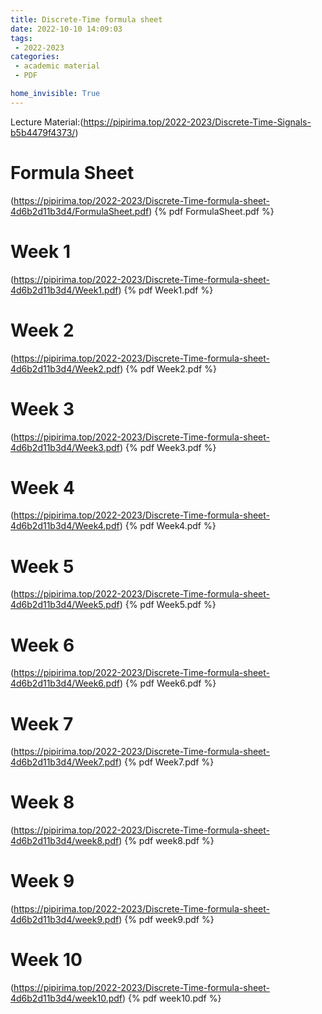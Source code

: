 ```yaml
---
title: Discrete-Time formula sheet
date: 2022-10-10 14:09:03
tags:
 - 2022-2023
categories: 
 - academic material
 - PDF

home_invisible: True
---
```


Lecture Material:(https://pipirima.top/2022-2023/Discrete-Time-Signals-b5b4479f4373/)

# Formula Sheet
(https://pipirima.top/2022-2023/Discrete-Time-formula-sheet-4d6b2d11b3d4/FormulaSheet.pdf)
{% pdf  FormulaSheet.pdf %}

# Week 1
(https://pipirima.top/2022-2023/Discrete-Time-formula-sheet-4d6b2d11b3d4/Week1.pdf)
{% pdf  Week1.pdf %}

# Week 2
(https://pipirima.top/2022-2023/Discrete-Time-formula-sheet-4d6b2d11b3d4/Week2.pdf)
{% pdf  Week2.pdf %}

# Week 3
(https://pipirima.top/2022-2023/Discrete-Time-formula-sheet-4d6b2d11b3d4/Week3.pdf)
{% pdf  Week3.pdf %}

# Week 4
(https://pipirima.top/2022-2023/Discrete-Time-formula-sheet-4d6b2d11b3d4/Week4.pdf)
{% pdf  Week4.pdf %}

# Week 5
(https://pipirima.top/2022-2023/Discrete-Time-formula-sheet-4d6b2d11b3d4/Week5.pdf)
{% pdf  Week5.pdf %}

# Week 6
(https://pipirima.top/2022-2023/Discrete-Time-formula-sheet-4d6b2d11b3d4/Week6.pdf)
{% pdf  Week6.pdf %}

# Week 7
(https://pipirima.top/2022-2023/Discrete-Time-formula-sheet-4d6b2d11b3d4/Week7.pdf)
{% pdf  Week7.pdf %}

# Week 8
(https://pipirima.top/2022-2023/Discrete-Time-formula-sheet-4d6b2d11b3d4/week8.pdf)
{% pdf  week8.pdf %}

# Week 9
(https://pipirima.top/2022-2023/Discrete-Time-formula-sheet-4d6b2d11b3d4/week9.pdf)
{% pdf  week9.pdf %}

# Week 10
(https://pipirima.top/2022-2023/Discrete-Time-formula-sheet-4d6b2d11b3d4/week10.pdf)
{% pdf  week10.pdf %}